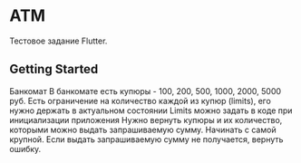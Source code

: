 # ATM

Тестовое задание Flutter.

## Getting Started

Банкомат
В банкомате есть купюры - 100, 200, 500, 1000, 2000, 5000 руб.
Есть ограничение на количество каждой из купюр (limits), его нужно держать в актуальном состоянии
Limits можно задать в коде при инициализации приложения
Нужно вернуть купюры и их количество, которыми можно выдать запрашиваемую сумму. Начинать с самой крупной.
Если выдать запрашиваемую сумму не получается, вернуть ошибку.
